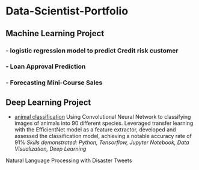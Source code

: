 # Data-Scientist-Portfolio
## Machine Learning Project

### - logistic regression model to predict Credit risk customer

### - Loan Approval Prediction

### - Forecasting Mini-Course Sales

## Deep Learning Project

- [animal classification](#animal-classification.ipynb)
Using Convolutional Neural Network to classifying images of animals into 90 different species. Leveraged transfer learning with the EfficientNet model as a feature extractor,
developed and assessed the classification model, achieving a notable accuracy rate of 91%
*Skills demonstrated: Python, Tensorflow, Jupyter Notebook, Data Visualization, Deep Learning*


 Natural Language Processing with Disaster Tweets 
